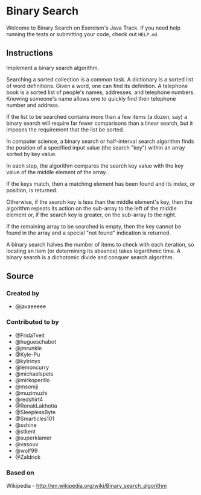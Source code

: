 # Binary Search

Welcome to Binary Search on Exercism's Java Track.
If you need help running the tests or submitting your code, check out `HELP.md`.

## Instructions

Implement a binary search algorithm.

Searching a sorted collection is a common task. A dictionary is a sorted
list of word definitions. Given a word, one can find its definition. A
telephone book is a sorted list of people's names, addresses, and
telephone numbers. Knowing someone's name allows one to quickly find
their telephone number and address.

If the list to be searched contains more than a few items (a dozen, say)
a binary search will require far fewer comparisons than a linear search,
but it imposes the requirement that the list be sorted.

In computer science, a binary search or half-interval search algorithm
finds the position of a specified input value (the search "key") within
an array sorted by key value.

In each step, the algorithm compares the search key value with the key
value of the middle element of the array.

If the keys match, then a matching element has been found and its index,
or position, is returned.

Otherwise, if the search key is less than the middle element's key, then
the algorithm repeats its action on the sub-array to the left of the
middle element or, if the search key is greater, on the sub-array to the
right.

If the remaining array to be searched is empty, then the key cannot be
found in the array and a special "not found" indication is returned.

A binary search halves the number of items to check with each iteration,
so locating an item (or determining its absence) takes logarithmic time.
A binary search is a dichotomic divide and conquer search algorithm.

## Source

### Created by

- @javaeeeee

### Contributed to by

- @FridaTveit
- @hugueschabot
- @jmrunkle
- @Kyle-Pu
- @kytrinyx
- @lemoncurry
- @michaelspets
- @mirkoperillo
- @msomji
- @muzimuzhi
- @redshirt4
- @RonakLakhotia
- @SleeplessByte
- @Smarticles101
- @sshine
- @stkent
- @superklamer
- @vasouv
- @wolf99
- @Zaldrick

### Based on

Wikipedia - http://en.wikipedia.org/wiki/Binary_search_algorithm